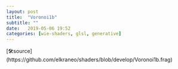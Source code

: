```yaml
---
layout: post
title:  "Voronoi1b"
subtitle: ""
date:   2019-05-06 19:52
categories: [wie-shaders, glsl, generative]
---
```

<section>
	<canvas class="glslCanvas" data-fragment-url="https://raw.githubusercontent.com/elkraneo/shaders/develop/Voronoi1b.frag">
	</canvas>
</section>
[🛠source](https://github.com/elkraneo/shaders/blob/develop/Voronoi1b.frag)